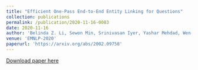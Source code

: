 ```yaml
---
title: "Efficient One-Pass End-to-End Entity Linking for Questions"
collection: publications
permalink: /publication/2020-11-16-0083
date: 2020-11-16
author: 'Belinda Z. Li, Sewon Min, Srinivasan Iyer, Yashar Mehdad, Wen-tau Yih'
venue: 'EMNLP-2020'
paperurl: 'https://arxiv.org/abs/2002.09758'
---
```


<a href='https://arxiv.org/abs/2002.09758'>Download paper here</a>
